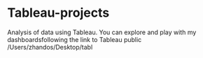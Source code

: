 # Tableau-projects
Analysis of data using Tableau. You can explore and play with my dashboardsfollowing the link to Tableau public
/Users/zhandos/Desktop/tabl
